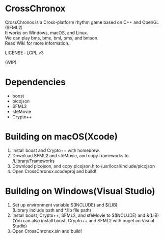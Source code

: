 # CrossChronox
CrossChronox is a Cross-platform rhythm game based on C++ and OpenGL (SFML2)  
It works on Windows, macOS, and Linux.  
We can play bms, bme, bml, pms, and bmson.  
Read Wiki for more information.

LICENSE : LGPL v3

(WIP)

# Dependencies
* boost  
* picojson  
* SFML2  
* sfeMovie  
* Crypto++

# Building on macOS(Xcode)
1. Install boost and Crypto++ with homebrew.
1. Download SFML2 and sfeMovie, and copy frameworks to /Library/Frameworks
1. Download picojson, and copy picojson.h to /usr/local/include/picojson
1. Open CrossChronox.xcodeproj and build!

# Building on Windows(Visual Studio)
1. Set up environment variable $(INCLUDE) and $(LIB)  
(Library include path and *.lib file path)
1. Install boost, Crypto++, SFML2, and sfeMovie to $(INCLUDE) and &(LIB)  
(You can also install boost, Crypto++ and SFML2 with nuget on Visual Studio)
1. Open CrossChronox.sln and build!